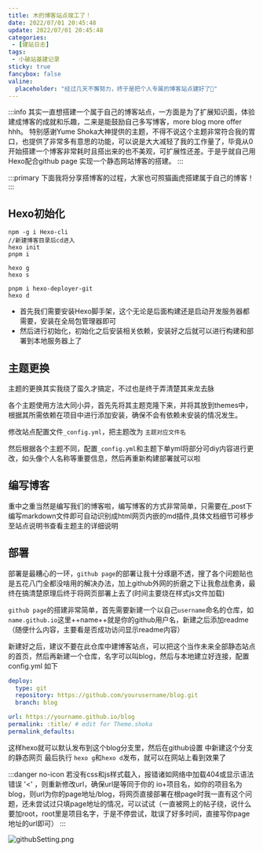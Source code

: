 ```yaml
---
title: 木的博客站点竣工了！
date: 2022/07/01 20:45:48
update: 2022/07/01 20:45:48
categories:
 - [建站日志]
tags:
 - 小破站基建记录
sticky: true
fancybox: false
valine:
  placeholder: "经过几天不懈努力，终于是把个人专属的博客站点建好了💪"
---
```


:::info
其实一直想搭建一个属于自己的博客站点，一方面是为了扩展知识面，体验建成博客的成就和乐趣，二来是能鼓励自己多写博客，more blog more offer hhh。
特别感谢Yume Shoka大神提供的主题，不得不说这个主题非常符合我的胃口，也提供了非常多有意思的功能，可以说是大大减轻了我的工作量了，毕竟从0开始搭建一个博客非常耗时且搭出来的也不美观，可扩展性还差。于是乎就自己用Hexo配合github page 实现一个静态网站博客的搭建。
:::

:::primary
下面我将分享搭博客的过程，大家也可照猫画虎搭建属于自己的博客！
:::

## Hexo初始化

```shell
npm -g i Hexo-cli
//新建博客目录后cd进入
hexo init
pnpm i

hexo g
hexo s

pnpm i hexo-deployer-git
hexo d
```

- 首先我们需要安装Hexo脚手架，这个无论是后面构建还是启动开发服务器都需要，安装在全局包管理器即可
- 然后进行初始化，初始化之后安装相关依赖，安装好之后就可以进行构建和部署到本地服务器上了

## 主题更换

主题的更换其实我绕了蛮久才搞定，不过也是终于弄清楚其来龙去脉

各个主题使用方法大同小异，首先先将其主题克隆下来，并将其放到themes中，根据其所需依赖在项目中进行添加安装，确保不会有依赖未安装的情况发生。

修改站点配置文件`_config.yml`，把主题改为 `主题对应文件名`

然后根据各个主题不同，配置`_config.yml`和主题下单yml将部分可diy内容进行更改，如头像个人名称等重要信息，然后再重新构建部署就可以啦

## 编写博客

重中之重当然是编写我们的博客啦，编写博客的方式非常简单，只需要在_post下编写markdown文件即可自动识别成html网页内嵌的md插件,具体文档细节可移步至站点说明书查看主题主的详细说明

## 部署

部署是最糟心的一环，`github page`的部署让我十分琢磨不透，搜了各个问题贴也是五花八门全都没啥用的解决办法，加上github外网的折磨之下让我愈战愈勇，最终在搞清楚原理后终于将网页部署上去了(时间主要烧在样式js文件加载)

`github page`的搭建非常简单，首先需要新建一个以自己`username`命名的仓库，如`name.github.io`这里++name++就是你的github用户名，新建之后添加readme（随便什么内容，主要看是否成功访问显示readme内容）

新建好之后，建议不要在此仓库中建博客站点，可以把这个当作未来全部静态站点的首页，然后再新建一个仓库，名字可以叫blog，然后与本地建立好连接，配置config.yml 如下

```yml
deploy:
  type: git
  repository: https://github.com/yourusername/blog.git
  branch: blog

url: https://yourname.github.io/blog
permalink: :title/ # edit for Theme.shoka
permalink_defaults:
```

这样hexo就可以默认发布到这个blog分支里，然后在github设置
中新建这个分支的静态网页
最后执行 `hexo g`和`hexo d`发布，就可以在网站上看到效果了

:::danger no-icon
若没有css和js样式载入，报错诸如网络中加载404或显示语法错误 '<' ，则重新修改url，确保url是等同于你的 io+项目名，如你的项目名为 blog，则url为你的page地址/blog，将网页直接部署在根page时我一直有这个问题，还未尝试过只填page地址的情况，可以试试（一直被网上的帖子绕，说什么要加root，root里是项目名字，于是不停尝试，耽误了好多时间，直接写你page地址的url即可）
:::

![githubSetting.png](https://s2.loli.net/2022/07/03/6zekQULqR721KJm.png)
